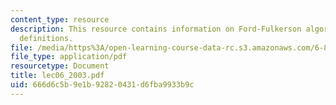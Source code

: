 ```yaml
---
content_type: resource
description: This resource contains information on Ford-Fulkerson algorithm and some
  definitions.
file: /media/https%3A/open-learning-course-data-rc.s3.amazonaws.com/6-854j-advanced-algorithms-fall-2005/666d6c5b9e1b92820431d6fba9933b9c_lec06_2003.pdf
file_type: application/pdf
resourcetype: Document
title: lec06_2003.pdf
uid: 666d6c5b-9e1b-9282-0431-d6fba9933b9c
---
```


